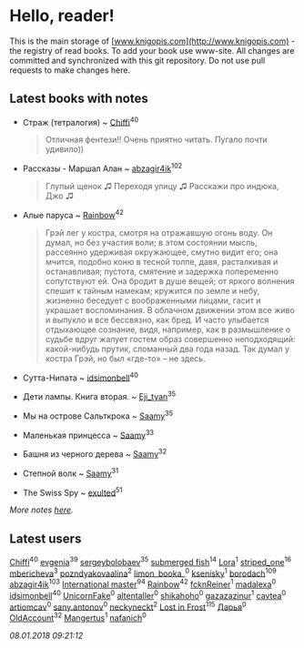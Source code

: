 # Hello, reader!
This is the main storage of [www.knigopis.com](http://www.knigopis.com) - the registry of read books.
To add your book use www-site. All changes are committed and synchronized with this git repository.
Do not use pull requests to make changes here.


## Latest books with notes
* Страж (тетралогия) ~ [Chiffi](users/105/105831994080785626680-google)<sup>40</sup>
    > Отличная фентези!! Очень приятно читать. Пугало  почти удивило))

* Рассказы - Маршал Алан ~ [abzagir4ik](users/362/3621623-vkontakte)<sup>102</sup>
    > Глупый щенок ♫
    > Переходя улицу ♫
    > Расскажи про индюка, Джо ♫

* Алые паруса ~ [Rainbow](users/109/109787328219839805802-google)<sup>42</sup>
    > Грэй лег у костра, смотря на отражавшую огонь воду. Он думал, но без участия воли; в этом состоянии мысль, рассеянно удерживая окружающее, смутно видит его; она мчится, подобно коню в тесной толпе, давя, расталкивая и останавливая; пустота, смятение и задержка попеременно сопутствуют ей. Она бродит в душе вещей; от яркого волнения спешит к тайным намекам; кружится по земле и небу, жизненно беседует с воображенными лицами, гасит и украшает воспоминания. В облачном движении этом все живо и выпукло и все бессвязно, как бред. И часто улыбается отдыхающее сознание, видя, например, как в размышление о судьбе вдруг жалует гостем образ совершенно неподходящий: какой-нибудь прутик, сломанный два года назад. Так думал у костра Грэй, но был «где-то» – не здесь.

* Сутта-Нипата ~ [idsimonbell](users/380/380554090-vkontakte)<sup>40</sup>

* Дети лампы. Книга вторая. ~ [Eji_tyan](users/235/2352103981-twitter)<sup>35</sup>

* Мы на острове Сальткрока ~ [Saamy](users/115/115226508-vkontakte)<sup>35</sup>

* Маленькая принцесса ~ [Saamy](users/115/115226508-vkontakte)<sup>33</sup>

* Башня из черного дерева ~ [Saamy](users/115/115226508-vkontakte)<sup>32</sup>

* Степной волк ~ [Saamy](users/115/115226508-vkontakte)<sup>31</sup>

* The Swiss Spy ~ [exulted](users/100/100599204551896265722-google)<sup>51</sup>


_More notes [here](latest_books_with_notes.md)._


## Latest users
[Chiffi](users/105/105831994080785626680-google)<sup>40</sup> 
[evgenia](users/100/100004430323900-facebook)<sup>39</sup> 
[sergeybolobaev](users/112/112205967961310617540-google)<sup>35</sup> 
[submerged fish](users/471/471364154-yandex)<sup>14</sup> 
[Lora](users/105/105383463978163046246-google)<sup>1</sup> 
[striped_one](users/249/249815548-vkontakte)<sup>16</sup> 
[mbericheva](users/191/191788437-vkontakte)<sup>3</sup> 
[pozndyakovaalina](users/228/228787647-vkontakte)<sup>2</sup> 
[limon_booka_](users/274/2745958281-twitter)<sup>0</sup> 
[ksenisky](users/206/2060252005-instagram)<sup>1</sup> 
[borodach](users/157/15706320-vkontakte)<sup>109</sup> 
[abzagir4ik](users/362/3621623-vkontakte)<sup>103</sup> 
[International master](users/741/74140988-vkontakte)<sup>94</sup> 
[Rainbow](users/109/109787328219839805802-google)<sup>42</sup> 
[fcknReiner](users/117/117562645015612287623-google)<sup>1</sup> 
[madalexa](users/176/176370773-vkontakte)<sup>0</sup> 
[idsimonbell](users/380/380554090-vkontakte)<sup>40</sup> 
[UnicornFake](users/564/564002671-yandex)<sup>0</sup> 
[altentaller](users/980/98069379-vkontakte)<sup>0</sup> 
[shikahoho](users/202/202162941-vkontakte)<sup>0</sup> 
[gazazazinur](users/319/319410539-vkontakte)<sup>1</sup> 
[cavtea](users/450/4502457-vkontakte)<sup>0</sup> 
[artiomcav](users/385/385296589-twitter)<sup>0</sup> 
[sany.antonov](users/156/156804951-vkontakte)<sup>0</sup> 
[neckyneckt](users/383/383474965-vkontakte)<sup>2</sup> 
[Lost in Frost](users/103/103293621948650602575-google)<sup>115</sup> 
[Дарья](users/271/271743161-vkontakte)<sup>0</sup> 
[OldAccount](users/379/37918255-vkontakte)<sup>32</sup> 
[Mangertus](users/156/15649404-vkontakte)<sup>1</sup> 
[nafanich](users/179/1797483-vkontakte)<sup>0</sup> 


_08.01.2018 09:21:12_
